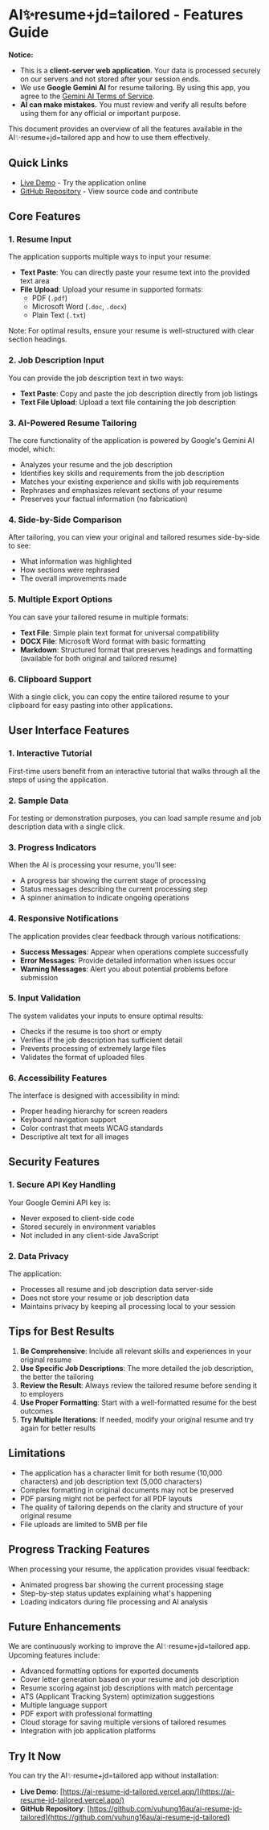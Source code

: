 # AI✨resume+jd=tailored - Features Guide

**Notice:**

- This is a **client-server web application**. Your data is processed securely on our servers and not stored after your session ends.
- We use **Google Gemini AI** for resume tailoring. By using this app, you agree to the [Gemini AI Terms of Service](https://ai.google.dev/terms).
- **AI can make mistakes.** You must review and verify all results before using them for any official or important purpose.

This document provides an overview of all the features available in the AI✨resume+jd=tailored app and how to use them effectively.

## Quick Links

- [Live Demo](https://ai-resume-jd-tailored.vercel.app/) - Try the application online
- [GitHub Repository](https://github.com/vuhung16au/ai-resume-jd-tailored) - View source code and contribute

## Core Features

### 1. Resume Input

The application supports multiple ways to input your resume:

- **Text Paste**: You can directly paste your resume text into the provided text area
- **File Upload**: Upload your resume in supported formats:
  - PDF (`.pdf`)
  - Microsoft Word (`.doc`, `.docx`)
  - Plain Text (`.txt`)

Note: For optimal results, ensure your resume is well-structured with clear section headings.

### 2. Job Description Input

You can provide the job description text in two ways:

- **Text Paste**: Copy and paste the job description directly from job listings
- **Text File Upload**: Upload a text file containing the job description

### 3. AI-Powered Resume Tailoring

The core functionality of the application is powered by Google's Gemini AI model, which:

- Analyzes your resume and the job description
- Identifies key skills and requirements from the job description
- Matches your existing experience and skills with job requirements
- Rephrases and emphasizes relevant sections of your resume
- Preserves your factual information (no fabrication)

### 4. Side-by-Side Comparison

After tailoring, you can view your original and tailored resumes side-by-side to see:

- What information was highlighted
- How sections were rephrased
- The overall improvements made

### 5. Multiple Export Options

You can save your tailored resume in multiple formats:

- **Text File**: Simple plain text format for universal compatibility
- **DOCX File**: Microsoft Word format with basic formatting
- **Markdown**: Structured format that preserves headings and formatting (available for both original and tailored resume)

### 6. Clipboard Support

With a single click, you can copy the entire tailored resume to your clipboard for easy pasting into other applications.

## User Interface Features

### 1. Interactive Tutorial

First-time users benefit from an interactive tutorial that walks through all the steps of using the application.

### 2. Sample Data

For testing or demonstration purposes, you can load sample resume and job description data with a single click.

### 3. Progress Indicators

When the AI is processing your resume, you'll see:

- A progress bar showing the current stage of processing
- Status messages describing the current processing step
- A spinner animation to indicate ongoing operations

### 4. Responsive Notifications

The application provides clear feedback through various notifications:

- **Success Messages**: Appear when operations complete successfully
- **Error Messages**: Provide detailed information when issues occur
- **Warning Messages**: Alert you about potential problems before submission

### 5. Input Validation

The system validates your inputs to ensure optimal results:

- Checks if the resume is too short or empty
- Verifies if the job description has sufficient detail
- Prevents processing of extremely large files
- Validates the format of uploaded files

### 6. Accessibility Features

The interface is designed with accessibility in mind:

- Proper heading hierarchy for screen readers
- Keyboard navigation support
- Color contrast that meets WCAG standards
- Descriptive alt text for all images

## Security Features

### 1. Secure API Key Handling

Your Google Gemini API key is:

- Never exposed to client-side code
- Stored securely in environment variables
- Not included in any client-side JavaScript

### 2. Data Privacy

The application:

- Processes all resume and job description data server-side
- Does not store your resume or job description data
- Maintains privacy by keeping all processing local to your session

## Tips for Best Results

1. **Be Comprehensive**: Include all relevant skills and experiences in your original resume
2. **Use Specific Job Descriptions**: The more detailed the job description, the better the tailoring
3. **Review the Result**: Always review the tailored resume before sending it to employers
4. **Use Proper Formatting**: Start with a well-formatted resume for the best outcomes
5. **Try Multiple Iterations**: If needed, modify your original resume and try again for better results

## Limitations

- The application has a character limit for both resume (10,000 characters) and job description text (5,000 characters)
- Complex formatting in original documents may not be preserved
- PDF parsing might not be perfect for all PDF layouts
- The quality of tailoring depends on the clarity and structure of your original resume
- File uploads are limited to 5MB per file

## Progress Tracking Features

When processing your resume, the application provides visual feedback:

- Animated progress bar showing the current processing stage
- Step-by-step status updates explaining what's happening
- Loading indicators during file processing and AI analysis

## Future Enhancements

We are continuously working to improve the AI✨resume+jd=tailored app. Upcoming features include:

- Advanced formatting options for exported documents
- Cover letter generation based on your resume and job description
- Resume scoring against job descriptions with match percentage
- ATS (Applicant Tracking System) optimization suggestions
- Multiple language support
- PDF export with professional formatting
- Cloud storage for saving multiple versions of tailored resumes
- Integration with job application platforms

## Try It Now

You can try the AI✨resume+jd=tailored app without installation:

- **Live Demo**: [https://ai-resume-jd-tailored.vercel.app/](https://ai-resume-jd-tailored.vercel.app/)
- **GitHub Repository**: [https://github.com/vuhung16au/ai-resume-jd-tailored](https://github.com/vuhung16au/ai-resume-jd-tailored)
